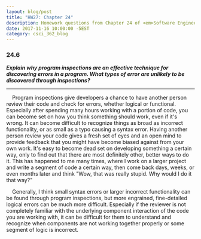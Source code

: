 ```yaml
---
layout: blog/post
title: "HW27: Chapter 24"
description: Homework questions from Chapter 24 of <em>Software Engineering 10th Edition</em>.
date: 2017-11-16 10:00:00 -5EST
category: csci_362_blog
---
```


### 24.6
_**Explain why program inspections are an effective technique for discovering errors in a program. What types of error are unlikely to be discovered through inspections?**_

---

&nbsp;&nbsp;&nbsp;&nbsp;Program inspections give developers a chance to have another person review their code and check for errors, whether logical or functional. Especially after spending many hours working with a portion of code, you can become set on how you think something should work, even if it's wrong. It can become difficult to recognize things as broad as incorrect functionality, or as small as a typo causing a syntax error. Having another person review your code gives a fresh set of eyes and an open mind to provide feedback that you might have become biased against from your own work. It's easy to become dead set on developing something a certain way, only to find out that there are most definitely other, better ways to do it. This has happened to me many times, where I work on a larger project and write a segment of code a certain way, then come back days, weeks, or even months later and think "Wow, that was really stupid. Why would I do it that way?"

&nbsp;&nbsp;&nbsp;&nbsp;Generally, I think small syntax errors or larger incorrect functionality can be found through program inspections, but more engrained, fine-detailed logical errors can be much more difficult. Especially if the reviewer is not completely familiar with the underlying component interaction of the code you are working with, it can be difficult for them to understand and recognize when components are not working together properly or some segment of logic is incorrect.
